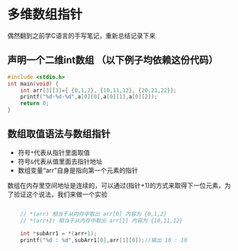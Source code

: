 # 多维数组指针

偶然翻到之前学C语言的手写笔记，重新总结记录下来

## 声明一个二维int数组 （以下例子均依赖这份代码）

```c
#include <stdio.h>
int main(void) { 
    int arr[3][3]={ {0,1,2}, {10,11,12}, {20,21,22}};
    printf("%d-%d-%d",a[0][0],a[0][1],a[0][2]);
    return 0;
}
```



## 数组取值语法与数组指针

- 符号`*`代表从指针里面取值
- 符号`&`代表从值里面去指针地址
- 数组变量“arr”自身是指向第一个元素的指针

数组在内存里空间地址是连续的，可以通过(指针+1)的方式来取得下一位元素，为了验证这个说法，我们来做一个实验

```c

    // *(arr) 相当于从内存中取出 arr[0] 内容为 {0,1,2}
    // *(arr+1) 相当于从内存中取出 arr[1] 内容为 {10,11,12}
    
    int *subArr1 = *(arr+1);
	printf("%d : %d",subArr1[0],arr[1][0]);//输出 10 : 10
    
	
	
	
```

